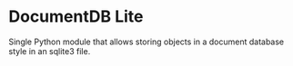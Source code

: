 # DocumentDB Lite
Single Python module that allows storing objects in a document database style in an sqlite3 file.
